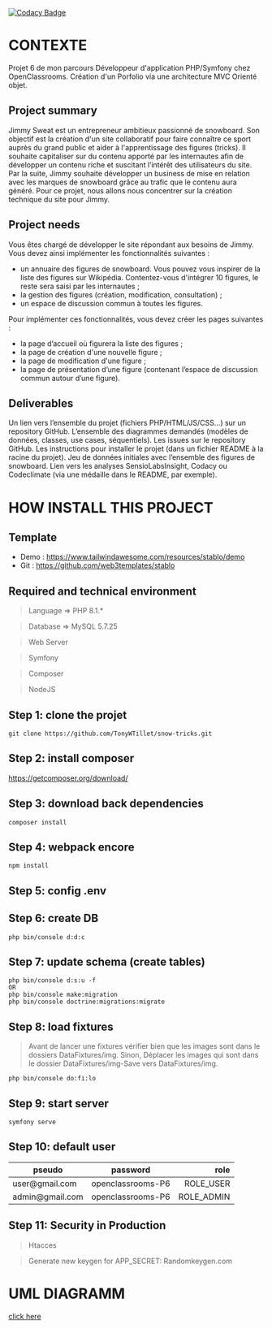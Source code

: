 
[![Codacy Badge](https://api.codacy.com/project/badge/Grade/95d6153ada5e4255a026e33d61a390d5)](https://app.codacy.com/manual/borgine/snowtricks?utm_source=github.com&utm_medium=referral&utm_content=kirokou/snowtricks&utm_campaign=Badge_Grade_Dashboard)

# CONTEXTE
Projet 6 de mon parcours Développeur d'application PHP/Symfony chez OpenClassrooms.
Création d'un Porfolio via une architecture MVC Orienté objet.

## Project summary
Jimmy Sweat est un entrepreneur ambitieux passionné de snowboard. Son objectif est la création d'un site collaboratif pour faire connaître ce sport auprès du grand public et aider à l'apprentissage des figures (tricks).
Il souhaite capitaliser sur du contenu apporté par les internautes afin de développer un contenu riche et suscitant l’intérêt des utilisateurs du site. Par la suite, Jimmy souhaite développer un business de mise en relation avec les marques de snowboard grâce au trafic que le contenu aura généré.
Pour ce projet, nous allons nous concentrer sur la création technique du site pour Jimmy.

## Project needs
Vous êtes chargé de développer le site répondant aux besoins de Jimmy. Vous devez ainsi implémenter les fonctionnalités suivantes : 

- un annuaire des figures de snowboard. Vous pouvez vous inspirer de la liste des figures sur Wikipédia. Contentez-vous d'intégrer 10 figures, le reste sera saisi par les internautes ;
- la gestion des figures (création, modification, consultation) ;
- un espace de discussion commun à toutes les figures.

Pour implémenter ces fonctionnalités, vous devez créer les pages suivantes :
- la page d’accueil où figurera la liste des figures ; 
- la page de création d'une nouvelle figure ;
- la page de modification d'une figure ;
- la page de présentation d’une figure (contenant l’espace de discussion commun autour d’une figure).

## Deliverables
Un lien vers l’ensemble du projet (fichiers PHP/HTML/JS/CSS…) sur un repository GitHub.
L’ensemble des diagrammes demandés (modèles de données, classes, use cases, séquentiels).
Les issues sur le repository GitHub.
Les instructions pour installer le projet (dans un fichier README à la racine du projet).
Jeu de données initiales avec l’ensemble des figures de snowboard.
Lien vers les analyses SensioLabsInsight, Codacy ou Codeclimate (via une médaille dans le README, par exemple).

# HOW INSTALL THIS PROJECT 

## Template
- Demo : https://www.tailwindawesome.com/resources/stablo/demo
- Git : https://github.com/web3templates/stablo

## Required and technical environment
> Language => PHP 8.1.*

> Database => MySQL 5.7.25

> Web Server 

> Symfony 

> Composer 

> NodeJS 


## Step 1: clone the projet
    git clone https://github.com/TonyWTillet/snow-tricks.git

## Step 2: install composer
https://getcomposer.org/download/

## Step 3: download back dependencies 
    composer install

## Step 4: webpack encore
    npm install

## Step 5: config .env

## Step 6: create DB
    php bin/console d:d:c

## Step 7: update schema (create tables)
    php bin/console d:s:u -f
    OR
    php bin/console make:migration
    php bin/console doctrine:migrations:migrate

## Step 8: load fixtures
> Avant de lancer une fixtures vérifier bien que les images sont dans le dossiers DataFixtures/img. Sinon, Déplacer les images qui sont dans le dossier DataFixtures/img-Save vers DataFixtures/img.

    php bin/console do:fi:lo  

## Step 9: start server
    symfony serve

## Step 10: default user
<table>
    <thead>
        <tr>
            <th>pseudo</th>
            <th align="center">password</th>
            <th align="right">role</th>
        </tr>
    </thead>
    <tbody>
        <tr>
            <td>user@gmail.com</td>
            <td align="center">openclassrooms-P6</td>
            <td align="right">ROLE_USER</td>
        </tr>
        <tr>
            <td>admin@gmail.com</td>
            <td align="center">openclassrooms-P6</td>
            <td align="right">ROLE_ADMIN</td>
        </tr>
    </tbody>
</table>

## Step 11: Security in Production
> Htacces

> Generate new keygen for APP_SECRET:
Randomkeygen.com

# UML DIAGRAMM
<a href="public/diagrammes">click here</a>
